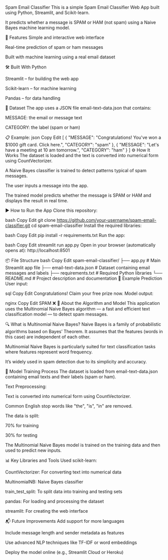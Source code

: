 Spam Email Classifier
This is a simple Spam Email Classifier Web App built using Python, Streamlit, and Scikit-learn.

It predicts whether a message is SPAM or HAM (not spam) using a Naive Bayes machine learning model.

🚀 Features
Simple and interactive web interface

Real-time prediction of spam or ham messages

Built with machine learning using a real email dataset

🛠️ Built With
Python

Streamlit – for building the web app

Scikit-learn – for machine learning

Pandas – for data handling

📂 Dataset
The app uses a JSON file email-text-data.json that contains:

MESSAGE: the email or message text

CATEGORY: the label (spam or ham)

📋 Example:
json
Copy
Edit
[
  {
    "MESSAGE": "Congratulations! You've won a $1000 gift card. Click here.",
    "CATEGORY": "spam"
  },
  {
    "MESSAGE": "Let's have a meeting at 10 am tomorrow.",
    "CATEGORY": "ham"
  }
]
⚙️ How It Works
The dataset is loaded and the text is converted into numerical form using CountVectorizer.

A Naive Bayes classifier is trained to detect patterns typical of spam messages.

The user inputs a message into the app.

The trained model predicts whether the message is SPAM or HAM and displays the result in real time.

▶️ How to Run the App
Clone this repository:

bash
Copy
Edit
git clone https://github.com/your-username/spam-email-classifier.git
cd spam-email-classifier
Install the required libraries:

bash
Copy
Edit
pip install -r requirements.txt
Run the app:

bash
Copy
Edit
streamlit run app.py
Open in your browser (automatically opens at):
http://localhost:8501

📦 File Structure
bash
Copy
Edit
spam-email-classifier/
├── app.py                  # Main Streamlit app file
├── email-text-data.json    # Dataset containing email messages and labels
├── requirements.txt        # Required Python libraries
└── README.md               # Project description and documentation
📌 Example Prediction
User input:

sql
Copy
Edit
Congratulations! Claim your free prize now.
Model output:

nginx
Copy
Edit
SPAM ❌
🧠 About the Algorithm and Model
This application uses the Multinomial Naive Bayes algorithm — a fast and efficient text classification model — to detect spam messages.

🔍 What is Multinomial Naive Bayes?
Naive Bayes is a family of probabilistic algorithms based on Bayes’ Theorem. It assumes that the features (words in this case) are independent of each other.

Multinomial Naive Bayes is particularly suited for text classification tasks where features represent word frequency.

It’s widely used in spam detection due to its simplicity and accuracy.

🧪 Model Training Process
The dataset is loaded from email-text-data.json containing email texts and their labels (spam or ham).

Text Preprocessing:

Text is converted into numerical form using CountVectorizer.

Common English stop words like "the", "is", "in" are removed.

The data is split:

70% for training

30% for testing

The Multinomial Naive Bayes model is trained on the training data and then used to predict new inputs.

📊 Key Libraries and Tools Used
scikit-learn:

CountVectorizer: For converting text into numerical data

MultinomialNB: Naive Bayes classifier

train_test_split: To split data into training and testing sets

pandas: For loading and processing the dataset

streamlit: For creating the web interface

📬 Future Improvements
Add support for more languages

Include message length and sender metadata as features

Use advanced NLP techniques like TF-IDF or word embeddings

Deploy the model online (e.g., Streamlit Cloud or Heroku)

